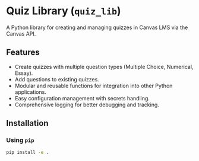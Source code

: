 # Quiz Library (`quiz_lib`)

A Python library for creating and managing quizzes in Canvas LMS via the Canvas API.

## Features

- Create quizzes with multiple question types (Multiple Choice, Numerical, Essay).
- Add questions to existing quizzes.
- Modular and reusable functions for integration into other Python applications.
- Easy configuration management with secrets handling.
- Comprehensive logging for better debugging and tracking.

## Installation

### Using `pip`

```bash
pip install -e .